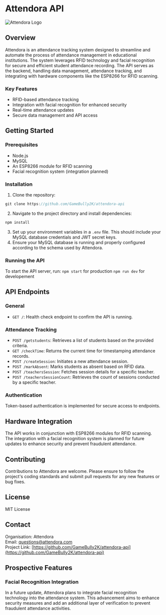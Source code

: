# Attendora API

![Attendora Logo](https://dash.attendora.com/wp-content/uploads/2024/01/logo.png.webp)

## Overview

Attendora is an attendance tracking system designed to streamline and automate the process of attendance management in educational institutions. The system leverages RFID technology and facial recognition for secure and efficient student attendance recording. The API serves as the backend, handling data management, attendance tracking, and integrating with hardware components like the ESP8266 for RFID scanning.

### Key Features

- RFID-based attendance tracking
- Integration with facial recognition for enhanced security
- Real-time attendance updates
- Secure data management and API access

## Getting Started

### Prerequisites

- Node.js
- MySQL
- An ESP8266 module for RFID scanning
- Facial recognition system (integration planned)

### Installation

1. Clone the repository: 
```javascript
git clone https://github.com/GameBully2K/attendora-api
```
2. Navigate to the project directory and install dependencies:
```javascript
npm install
```
3. Set up your environment variables in a `.env` file. This should include your MySQL database credentials and JWT secret keys.
4. Ensure your MySQL database is running and properly configured according to the schema used by Attendora.

### Running the API

To start the API server, run:
`npm start` for production
`npm run dev` for developement


## API Endpoints

### General

- `GET /`: Health check endpoint to confirm the API is running.

### Attendance Tracking

- `POST /getstudents`: Retrieves a list of students based on the provided criteria.
- `GET /checkTime`: Returns the current time for timestamping attendance records.
- `POST /createSession`: Initiates a new attendance session.
- `POST /markAbsent`: Marks students as absent based on RFID data.
- `POST /teachersSession`: Fetches session details for a specific teacher.
- `POST /teachersSessionCount`: Retrieves the count of sessions conducted by a specific teacher.

### Authentication

Token-based authentication is implemented for secure access to endpoints.

## Hardware Integration

The API works in conjunction with ESP8266 modules for RFID scanning. The integration with a facial recognition system is planned for future updates to enhance security and prevent fraudulent attendance.

## Contributing

Contributions to Attendora are welcome. Please ensure to follow the project's coding standards and submit pull requests for any new features or bug fixes.

## License

MIT License

## Contact

Organisation: Attendora  
Email: [questions@attendora.com](mailto:questions@attendora.com)  
Project Link: [https://github.com/GameBully2K/attendora-api](https://github.com/GameBully2K/attendora-api)

## Prospective Features

### Facial Recognition Integration

In a future update, Attendora plans to integrate facial recognition technology into the attendance system. This advancement aims to enhance security measures and add an additional layer of verification to prevent fraudulent attendance activities.
